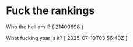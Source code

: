 # Fuck the rankings

Who the hell am I?
{ 21400698 }

What fucking year is it?
[ 2025-07-10T03:56:40Z ]
